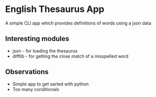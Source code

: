 # English Thesaurus App
A simple CLI app which provides definitions of words using a json data
## Interesting modules
- json - for loading the thesaurus
- difflib - for getting the close match of a misspelled word
## Observations
- Simple app to get sarted with python
- Too many conditionals
